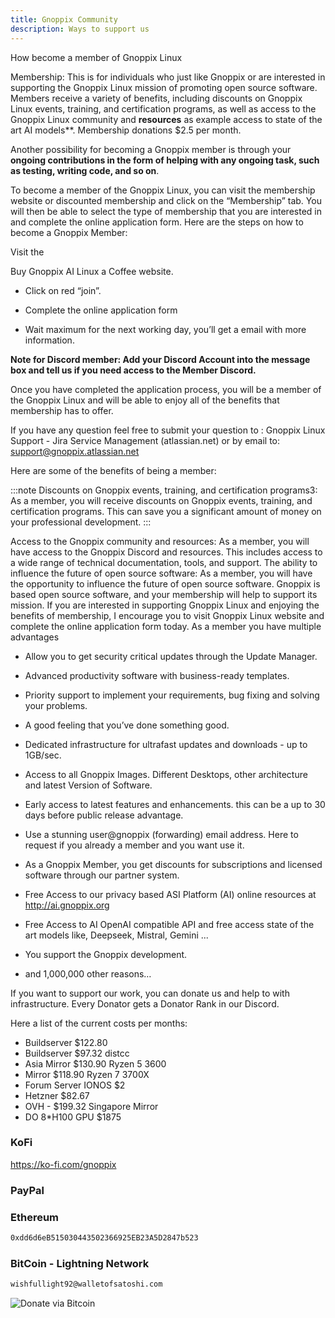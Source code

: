 ```yaml
---
title: Gnoppix Community 
description: Ways to support us
---
```


How become a member of Gnoppix Linux

Membership: This is for individuals who just like Gnoppix or are interested in supporting the Gnoppix Linux mission of promoting open source software. Members receive a variety of benefits, including discounts on Gnoppix Linux events, training, and certification programs, as well as access to the Gnoppix Linux community and **resources** as example access to state of the art AI models**. Membership donations $2.5 per month. 

Another possibility for becoming a Gnoppix member is through your **ongoing contributions in the form of helping with any ongoing task, such as testing, writing code, and so on**.

To become a member of the Gnoppix Linux, you can visit the membership website or discounted membership  and click on the “Membership” tab. You will then be able to select the type of membership that you are interested in and complete the online application form.
Here are the steps on how to become a Gnoppix Member:

 

Visit the 

Buy Gnoppix AI Linux a Coffee  website.

* Click on red “join”.

* Complete the online application form

* Wait maximum for the next working day, you’ll get a email with more information.

**Note for Discord member: Add your Discord Account into the message box and tell us if you need access to the Member Discord.**

Once you have completed the application process, you will be a member of the Gnoppix Linux and will be able to enjoy all of the benefits that membership has to offer.

 

If you have any question feel free to submit your question to : Gnoppix Linux Support - Jira Service Management (atlassian.net) or by email to:  support@gnoppix.atlassian.net

 

Here are some of the benefits of being a member:

:::note
Discounts on Gnoppix events, training, and certification programs3: As a member, you will receive discounts on Gnoppix events, training, and certification programs. This can save you a significant amount of money on your professional development.
:::


Access to the Gnoppix community and resources: As a member, you will have access to the Gnoppix Discord and resources. This includes access to a wide range of technical documentation, tools, and support. The ability to influence the future of open source software: As a member, you will have the opportunity to influence the future of open source software. Gnoppix is based open source software, and your membership will help to support its mission. If you are interested in supporting Gnoppix Linux and enjoying the benefits of membership, I encourage you to visit Gnoppix Linux website and complete the online application form today.
As a member you have multiple advantages

* Allow you to get security critical updates through the Update Manager.

* Advanced productivity software with business-ready templates.

* Priority support to implement your requirements, bug fixing and solving your problems.

* A good feeling that you’ve done something good.

* Dedicated infrastructure for ultrafast updates and downloads - up to 1GB/sec.

* Access to all Gnoppix Images. Different Desktops, other architecture  and latest Version of Software. 

* Early access to latest features and enhancements. this can be a up to 30 days before public release advantage.

* Use a stunning user@gnoppix (forwarding) email address. Here to request if you already a member and you want use it.

* As a Gnoppix Member, you get discounts for subscriptions and licensed software through our partner system.

* Free Access to our privacy based ASI Platform (AI) online resources at http://ai.gnoppix.org   

* Free Access to AI OpenAI compatible API and free access state of the art models like, Deepseek, Mistral, Gemini ... 

* You support the Gnoppix development.

* and 1,000,000 other reasons…



If you want to support our work, you can donate us and help to with infrastructure.
Every Donator gets a Donator Rank in our Discord.

Here a list of the current costs per months:

- Buildserver $122.80 
- Buildserver $97.32 distcc 
- Asia Mirror $130.90 Ryzen 5 3600 
- Mirror $118.90 Ryzen 7 3700X
- Forum Server IONOS $2
- Hetzner $82.67
- OVH - $199.32 Singapore Mirror
- DO 8*H100 GPU $1875

### KoFi  

https://ko-fi.com/gnoppix


### PayPal


### Ethereum

```sh
0xdd6d6eB515030443502366925EB23A5D2847b523
```

### BitCoin - Lightning Network 

```sh
wishfullight92@walletofsatoshi.com
```


![Donate via Bitcoin](~/assets/images/bitcoin_address.webp)


